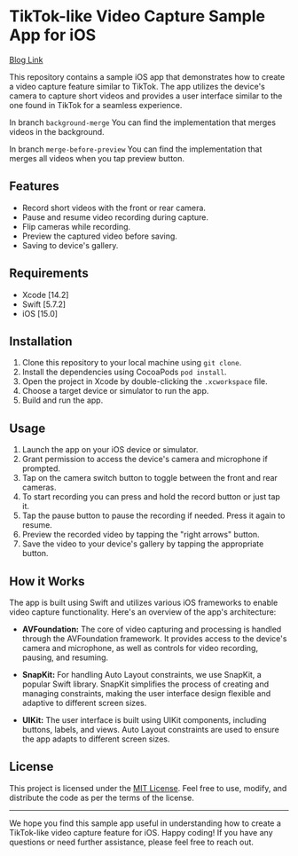 # TikTok-like Video Capture Sample App for iOS

[Blog Link](https://medium.com/azikus)

This repository contains a sample iOS app that demonstrates how to create a video capture feature similar to TikTok. The app utilizes the device's camera to capture short videos and provides a user interface similar to the one found in TikTok for a seamless experience.

In branch `background-merge` You can find the implementation that merges videos in the background.

In branch `merge-before-preview` You can find the implementation that merges all videos when you tap preview button.

## Features

- Record short videos with the front or rear camera.
- Pause and resume video recording during capture.
- Flip cameras while recording.
- Preview the captured video before saving.
- Saving to device's gallery.

## Requirements

- Xcode [14.2]
- Swift [5.7.2]
- iOS [15.0]

## Installation

1. Clone this repository to your local machine using `git clone`.
2. Install the dependencies using CocoaPods `pod install`.
3. Open the project in Xcode by double-clicking the `.xcworkspace` file.
4. Choose a target device or simulator to run the app.
5. Build and run the app.

## Usage

1. Launch the app on your iOS device or simulator.
2. Grant permission to access the device's camera and microphone if prompted.
3. Tap on the camera switch button to toggle between the front and rear cameras.
4. To start recording you can press and hold the record button or just tap it.
5. Tap the pause button to pause the recording if needed. Press it again to resume.
7. Preview the recorded video by tapping the "right arrows" button.
8. Save the video to your device's gallery by tapping the appropriate button.

## How it Works

The app is built using Swift and utilizes various iOS frameworks to enable video capture functionality. Here's an overview of the app's architecture:

- **AVFoundation:** The core of video capturing and processing is handled through the AVFoundation framework. It provides access to the device's camera and microphone, as well as controls for video recording, pausing, and resuming.

- **SnapKit:** For handling Auto Layout constraints, we use SnapKit, a popular Swift library. SnapKit simplifies the process of creating and managing constraints, making the user interface design flexible and adaptive to different screen sizes.

- **UIKit:** The user interface is built using UIKit components, including buttons, labels, and views. Auto Layout constraints are used to ensure the app adapts to different screen sizes.

## License

This project is licensed under the [MIT License](LICENSE). Feel free to use, modify, and distribute the code as per the terms of the license.

---

We hope you find this sample app useful in understanding how to create a TikTok-like video capture feature for iOS. Happy coding! If you have any questions or need further assistance, please feel free to reach out.
